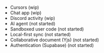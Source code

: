 - Cursors (wip)
- Chat app (wip)
- Discord activity (wip)
- AI agent (not started)
- Sandboxed user code (not started)
- Local-first sync (not started)
- Collaborative document (Yjs) (not started)
- Authentication (Supabase) (not started)
